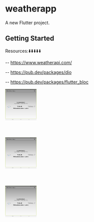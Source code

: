 # weatherapp

A new Flutter project.

## Getting Started

Resources:⬇️⬇️⬇️⬇️⬇️

-- https://www.weatherapi.com/

-- https://pub.dev/packages/dio

-- https://pub.dev/packages/flutter_bloc


<img src="assets/images/screenshot-1698175702219.png" alt="Example Image 1" width="100" height="100">
<br></br><br></br>
<img src="assets/images/screenshot-1698175702219.png" alt="Example Image 2" width="100" height="100">
<br></br><br></br>
<img src="assets/images/screenshot-1698175702219.png" alt="Example Image 3" width="100" height="100" >
